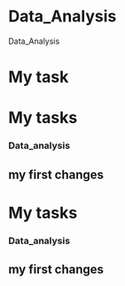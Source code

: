 # Data_Analysis
Data_Analysis
# My task

# My tasks

### Data_analysis

## my first changes

# My tasks

### Data_analysis

## my first changes
